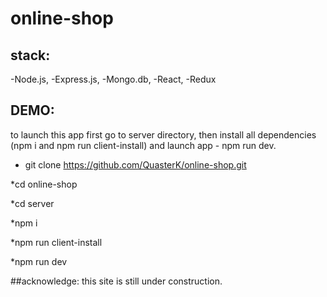 # online-shop
## stack:
-Node.js,
-Express.js,
-Mongo.db,
-React,
-Redux

## DEMO:
to launch this app first go to server directory, then install all dependencies (npm i and npm run client-install) and launch app - npm run dev.

* git clone https://github.com/QuasterK/online-shop.git

*cd online-shop

*cd server

*npm i

*npm run client-install

*npm run dev

##acknowledge: 
this site is still under construction.
